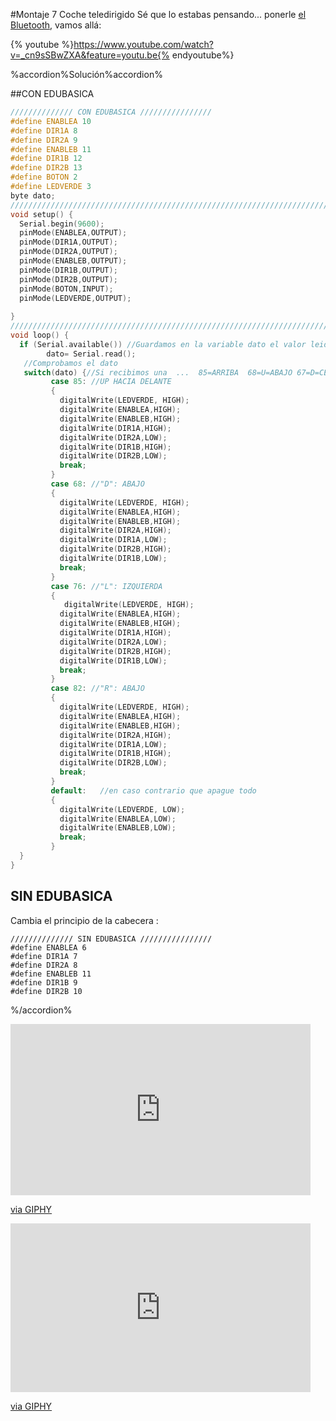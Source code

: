#Montaje 7 Coche teledirigido
Sé que lo estabas pensando... ponerle [el Bluetooth](/mdulo_bluetooth.md), vamos allá:

{% youtube %}https://www.youtube.com/watch?v=_cn9sSBwZXA&feature=youtu.be{% endyoutube%}

%accordion%Solución%accordion%

##CON EDUBASICA

```cpp
////////////// CON EDUBASICA ////////////////
#define ENABLEA 10
#define DIR1A 8
#define DIR2A 9
#define ENABLEB 11
#define DIR1B 12
#define DIR2B 13
#define BOTON 2
#define LEDVERDE 3
byte dato;
/////////////////////////////////////////////////////////////////////////////////////////////////////
void setup() {
  Serial.begin(9600);
  pinMode(ENABLEA,OUTPUT);
  pinMode(DIR1A,OUTPUT);
  pinMode(DIR2A,OUTPUT);
  pinMode(ENABLEB,OUTPUT);
  pinMode(DIR1B,OUTPUT);
  pinMode(DIR2B,OUTPUT);
  pinMode(BOTON,INPUT);
  pinMode(LEDVERDE,OUTPUT);
 
}
/////////////////////////////////////////////////////////////////////////////////////////////////////
void loop() {
  if (Serial.available()) //Guardamos en la variable dato el valor leido
        dato= Serial.read();
   //Comprobamos el dato
   switch(dato) {//Si recibimos una  ...  85=ARRIBA  68=U=ABAJO 67=D=CENTRO  76=L=IZQUIERDA 82=R=DCHA  97=a  98=B  99=C
         case 85: //UP HACIA DELANTE
         {
           digitalWrite(LEDVERDE, HIGH);
           digitalWrite(ENABLEA,HIGH);
           digitalWrite(ENABLEB,HIGH);  
           digitalWrite(DIR1A,HIGH); 
           digitalWrite(DIR2A,LOW);
           digitalWrite(DIR1B,HIGH); 
           digitalWrite(DIR2B,LOW);
           break;
         }
         case 68: //"D": ABAJO
         {
           digitalWrite(LEDVERDE, HIGH);
           digitalWrite(ENABLEA,HIGH);
           digitalWrite(ENABLEB,HIGH);  
           digitalWrite(DIR2A,HIGH); 
           digitalWrite(DIR1A,LOW);
           digitalWrite(DIR2B,HIGH); 
           digitalWrite(DIR1B,LOW);
           break;
         }
         case 76: //"L": IZQUIERDA
         {
            digitalWrite(LEDVERDE, HIGH);
           digitalWrite(ENABLEA,HIGH);
           digitalWrite(ENABLEB,HIGH);  
           digitalWrite(DIR1A,HIGH); 
           digitalWrite(DIR2A,LOW);
           digitalWrite(DIR2B,HIGH); 
           digitalWrite(DIR1B,LOW);
           break;
         }
         case 82: //"R": ABAJO
         {
           digitalWrite(LEDVERDE, HIGH);
           digitalWrite(ENABLEA,HIGH);
           digitalWrite(ENABLEB,HIGH);  
           digitalWrite(DIR2A,HIGH); 
           digitalWrite(DIR1A,LOW);
           digitalWrite(DIR1B,HIGH); 
           digitalWrite(DIR2B,LOW);
           break;
         }
         default:   //en caso contrario que apague todo
         {
           digitalWrite(LEDVERDE, LOW);
           digitalWrite(ENABLEA,LOW);
           digitalWrite(ENABLEB,LOW);  
           break;
         }      
  }
}

```

## SIN EDUBASICA
Cambia el principio de la cabecera :

```cpp+lineNumbers:true
////////////// SIN EDUBASICA ////////////////
#define ENABLEA 6
#define DIR1A 7
#define DIR2A 8
#define ENABLEB 11
#define DIR1B 9
#define DIR2B 10

```


%/accordion%

<iframe src="https://giphy.com/embed/l3vQYPi2ow7YWXQFW" width="480" height="274" frameBorder="0" class="giphy-embed" allowFullScreen></iframe><p><a href="https://giphy.com/gifs/aardman-fun-cartoon-l3vQYPi2ow7YWXQFW">via GIPHY</a></p>

<iframe src="https://giphy.com/embed/bXgimR7bxcHAc" width="480" height="270" frameBorder="0" class="giphy-embed" allowFullScreen></iframe><p><a href="https://giphy.com/gifs/arduino-arducar-car-bXgimR7bxcHAc">via GIPHY</a></p>



